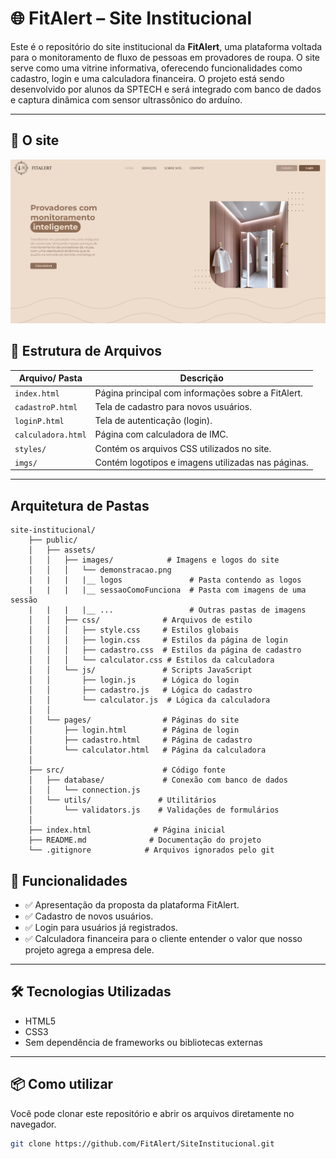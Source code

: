 # 🌐 FitAlert – Site Institucional

Este é o repositório do site institucional da **FitAlert**, uma plataforma voltada para o monitoramento de fluxo de pessoas em provadores de roupa. O site serve como uma vitrine informativa, oferecendo funcionalidades como cadastro, login e uma calculadora financeira. O projeto está sendo desenvolvido por alunos da SPTECH e será integrado com banco de dados e captura dinâmica com sensor ultrassônico do arduíno.

---

## 📸 O site

<p align="center">
  <img src="images/demonstrcao.png" alt="Página inicial do FitAlert" width="1000"/>
</p>

## 📁 Estrutura de Arquivos

| Arquivo/ Pasta       | Descrição |
|----------------------|-----------|
| `index.html`         | Página principal com informações sobre a FitAlert. |
| `cadastroP.html`     | Tela de cadastro para novos usuários. |
| `loginP.html`        | Tela de autenticação (login). |
| `calculadora.html`   | Página com calculadora de IMC. |
| `styles/`            | Contém os arquivos CSS utilizados no site. |
| `imgs/`              | Contém logotipos e imagens utilizadas nas páginas. |

---
## Arquitetura de Pastas
```
site-institucional/
    ├── public/
    │   ├── assets/
    │   │   ├── images/            # Imagens e logos do site
    │   │   │   └── demonstracao.png
    |   |   |   |__ logos               # Pasta contendo as logos
    |   |   |   |__ sessaoComoFunciona  # Pasta com imagens de uma sessão
    |   |   |   |__ ...                 # Outras pastas de imagens
    │   │   ├── css/              # Arquivos de estilo
    │   │   │   ├── style.css     # Estilos globais
    │   │   │   ├── login.css     # Estilos da página de login
    │   │   │   ├── cadastro.css  # Estilos da página de cadastro
    │   │   │   └── calculator.css # Estilos da calculadora
    │   │   └── js/               # Scripts JavaScript
    │   │       ├── login.js      # Lógica do login
    │   │       ├── cadastro.js   # Lógica do cadastro
    │   │       └── calculator.js  # Lógica da calculadora
    │   │
    │   └── pages/                # Páginas do site
    │       ├── login.html        # Página de login
    │       ├── cadastro.html     # Página de cadastro
    │       └── calculator.html   # Página da calculadora
    │
    ├── src/                      # Código fonte
    │   ├── database/             # Conexão com banco de dados
    │   │   └── connection.js
    │   └── utils/               # Utilitários
    │       └── validators.js    # Validações de formulários
    │
    ├── index.html              # Página inicial
    ├── README.md              # Documentação do projeto
    └── .gitignore            # Arquivos ignorados pelo git
```

## 🚀 Funcionalidades

- ✅ Apresentação da proposta da plataforma FitAlert.
- ✅ Cadastro de novos usuários.
- ✅ Login para usuários já registrados.
- ✅ Calculadora financeira para o cliente entender o valor que nosso projeto agrega a empresa dele.

---

## 🛠️ Tecnologias Utilizadas

- HTML5
- CSS3
- Sem dependência de frameworks ou bibliotecas externas

---

## 📦 Como utilizar

Você pode clonar este repositório e abrir os arquivos diretamente no navegador.

```bash
git clone https://github.com/FitAlert/SiteInstitucional.git
